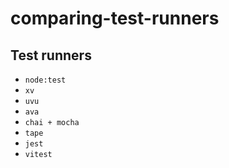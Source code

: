 # comparing-test-runners

## Test runners

- `node:test`
- `xv`
- `uvu`
- `ava`
- `chai + mocha`
- `tape`
- `jest`
- `vitest`
